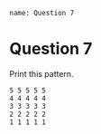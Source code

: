 ```ngMeta
name: Question 7
```

# Question 7

Print this pattern. 

```
5 5 5 5 5
4 4 4 4 4
3 3 3 3 3
2 2 2 2 2
1 1 1 1 1
```
